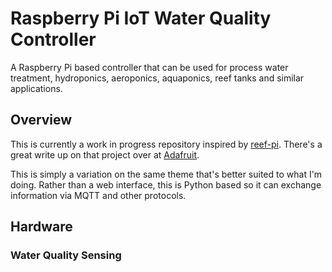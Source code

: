 # Raspberry Pi IoT Water Quality Controller
A Raspberry Pi based controller that can be used for process water treatment, hydroponics, aeroponics, aquaponics, reef tanks and similar applications.

## Overview
This is currently a work in progress repository inspired by [reef-pi](https://github.com/reef-pi/reef-pi). There's a great write up on that project over at [Adafruit](https://learn.adafruit.com/search?q=reef-pi). 

This is simply a variation on the same theme that's better suited to what I'm doing. Rather than a web interface, this is  Python based so it can exchange information via MQTT and other protocols.

## Hardware
### Water Quality Sensing




